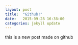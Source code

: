 ```yaml
---
layout: post
title:  "Github!"
date:   2015-09-28 16:38:00
categories: jekyll update
---
```

this is a new post made on github

